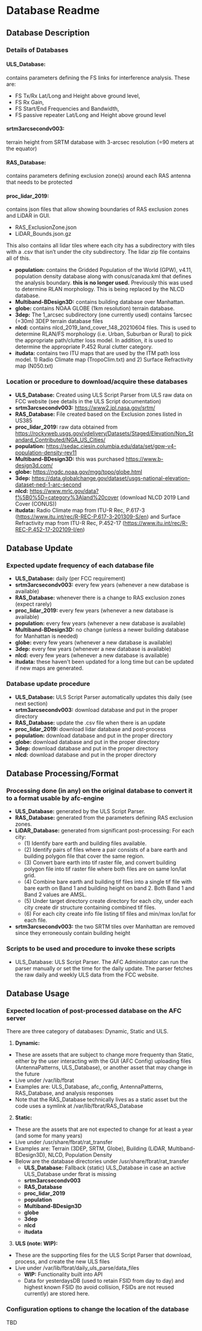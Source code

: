 # Database Readme

## **Database Description**

### **Details of Databases**
#### **ULS_Database:**
 contains parameters defining the FS links for interference analysis. 
These are: 
* FS Tx/Rx Lat/Long and Height above ground level, 
* FS Rx Gain,
* FS Start/End Frequencies and Bandwidth, 
* FS passive repeater Lat/Long and Height above ground level

#### **srtm3arcsecondv003:** 
terrain height from SRTM database with 3-arcsec resolution (=90 meters at the equator)

#### **RAS_Database:** 
contains parameters defining exclusion zone(s) around each RAS antenna that needs to be protected

#### **proc_lidar_2019:**
contains json files that allow showing boundaries of RAS exclusion zones and LiDAR in GUI.
* RAS_ExclusionZone.json
* LiDAR_Bounds.json.gz

This also contains all lidar tiles where each city has a subdirectory with tiles with a .csv that isn’t under the city subdirectory. The lidar zip file contains all of this.

* **population:** contains the Gridded Population of the World (GPW), v4.11, population density database along with conus/canada.kml that defines the analysis boundary. 
**this is no longer used.** Previously this was used to determine RLAN morphology. This is being replaced by the NLCD database.
* **Multiband-BDesign3D:** contains building database over Manhattan.
* **globe:** contains NOAA GLOBE (1km resolution) terrain database.
* **3dep:** The 1_arcsec subdirectory (one currently used) contains 1arcsec (=30m) 3DEP terrain database files
* **nlcd:** contains nlcd_2019_land_cover_148_20210604 files. This is used to determine RLAN/FS morphology (i.e. Urban, Suburban or Rural) to pick the appropriate path/clutter loss model. In addition, it is used to determine the appropriate P.452 Rural clutter category.
* **itudata:** contains two ITU maps that are used by the ITM path loss model. 1) Radio Climate map (TropoClim.txt) and 2) Surface Refractivity map (N050.txt)

### **Location or procedure to download/acquire these databases**
* **ULS_Database:** Created using ULS Script Parser from ULS raw data on FCC website (see details in the ULS Script documentation)
* **srtm3arcsecondv003:** https://www2.jpl.nasa.gov/srtm/
* **RAS_Database:** File created based on the Exclusion zones listed in US385
* **proc_lidar_2019:** raw data obtained from https://rockyweb.usgs.gov/vdelivery/Datasets/Staged/Elevation/Non_Standard_Contributed/NGA_US_Cities/  
* **population:** https://sedac.ciesin.columbia.edu/data/set/gpw-v4-population-density-rev11
* **Multiband-BDesign3D:** this was purchased https://www.b-design3d.com/
* **globe:** https://ngdc.noaa.gov/mgg/topo/globe.html
* **3dep:** https://data.globalchange.gov/dataset/usgs-national-elevation-dataset-ned-1-arc-second
* **nlcd:** https://www.mrlc.gov/data?f%5B0%5D=category%3Aland%20cover (download NLCD 2019 Land Cover (CONUS))
* **itudata:** Radio Climate map from ITU-R Rec, P.617-3 (https://www.itu.int/rec/R-REC-P.617-3-201309-S/en) and Surface Refractivity map from ITU-R Rec, P.452-17 (https://www.itu.int/rec/R-REC-P.452-17-202109-I/en)


## **Database Update**

### **Expected update frequency of each database file**
* **ULS_Database:** daily (per FCC requirement)
* **srtm3arcsecondv003:** every few years (whenever a new database is available)
* **RAS_Database:** whenever there is a change to RAS exclusion zones (expect rarely)
* **proc_lidar_2019:** every few years (whenever a new database is available)
* **population:** every few years (whenever a new database is available)
* **Multiband-BDesign3D:** no change (unless a newer building database for Manhattan is needed)
* **globe:** every few years (whenever a new database is available)
* **3dep:** every few years (whenever a new database is available)
* **nlcd:** every few years (whenever a new database is available)
* **itudata:** these haven't been updated for a long time but can be updated if new maps are generated.

### **Database update procedure**
* **ULS_Database:** ULS Script Parser automatically updates this daily (see next section)
* **srtm3arcsecondv003:** download database and put in the proper directory
* **RAS_Database:** update the .csv file when there is an update
* **proc_lidar_2019:** download lidar database and post-process
* **population:** download database and put in the proper directory
* **globe:** download database and put in the proper directory
* **3dep:** download database and put in the proper directory
* **nlcd:** download database and put in the proper directory

## **Database Processing/Format**
### **Processing done (in any) on the original database to convert it to a format usable by afc-engine**
* **ULS_Database:** generated by the ULS Script Parser. 
* **RAS_Database:** generated from the parameters defining RAS exclusion zones.
* **LiDAR_Database:** generated from significant post-processing: 
    For each city:
   * (1) Identify bare earth and building files available.
   * (2) Identify pairs of files where a pair consists of a bare earth and building polygon file that cover the same region.
   * (3) Convert bare earth into tif raster file, and convert building polygon file into tif raster file where both files are on same lon/lat grid.
   * (4) Combine bare earth and building tif files into a single tif file with bare earth on Band 1 and building height on band 2. Both Band 1 and Band 2 values are AMSL.
   * (5) Under target directory create directory for each city, under each city create dir structure containing combined tif files.
   * (6) For each city create info file listing tif files and min/max lon/lat for each file.
* **srtm3arcsecondv003:** the two SRTM tiles over Manhattan are removed since they erroneously contain building height

### **Scripts to be used and procedure to invoke these scripts**
* ULS_Database: ULS Script Parser. The AFC Administrator can run the parser manually or set the time for the daily update. The parser fetches the raw daily and weekly ULS data from the FCC website.


## **Database Usage**

### **Expected location of post-processed database on the AFC server**
There are three category of databases: Dynamic, Static and ULS.
1. **Dynamic:**
* These are assets that are subject to change more frequenty than Static, either by the user interacting with the GUI (AFC Config) uploading files (AntennaPatterns, ULS_Database), or another asset that may change in the future
* Live under /var/lib/fbrat
* Examples are: ULS_Database, afc_config, AntennaPatterns, RAS_Database, and analysis responses
* Note that the RAS_Database technically lives as a static asset but the code uses a symlink at /var/lib/fbrat/RAS_Database

2. **Static:** 
* These are the assets that are not expected to change for at least a year (and some for many years)
* Live under /usr/share/fbrat/rat_transfer
* Examples are: Terrain (3DEP, SRTM, Globe), Building (LiDAR, Multiband-BDesign3D), NLCD, Population Density 
* Below are the database directories under /usr/share/fbrat/rat_transfer
  * **ULS_Database:** Fallback (static) ULS_Database in case an active ULS_Database under fbrat is missing
  * **srtm3arcsecondv003**
  * **RAS_Database**
  * **proc_lidar_2019**
  * **population**
  * **Multiband-BDesign3D**
  * **globe**
  * **3dep**
  * **nlcd**
  * **itudata**

3. **ULS (note: WIP):**
* These are the supporting files for the ULS Script Parser that download, process, and create the new ULS files
* Live under /var/lib/fbrat/daily_uls_parse/data_files
  * **WIP:** Functionality built into API
  * Data for yesterdaysDB (used to retain FSID from day to day) and highest known FSID (to avoid collision, FSIDs are not reused currently) are stored here.
	

### **Configuration options to change the location of the database**
TBD



